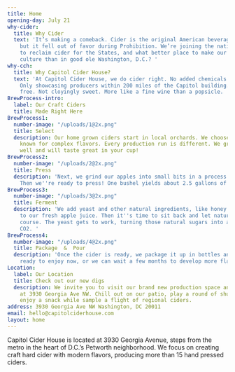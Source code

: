 ```yaml
---
title: Home
opening-day: July 21
why-cider:
  title: Why Cider
  text: 'It’s making a comeback. Cider is the original American beverage of choice,
    but it fell out of favor during Prohibition. We’re joining the national movement
    to reclaim cider for the States, and what better place to make our mark on Americana
    culture than in good ole Washington, D.C.? '
why-cch:
  title: Why Capitol Cider House?
  text: 'At Capitol Cider House, we do cider right. No added chemicals or preservatives.
    Only showcasing producers within 200 miles of the Capitol building. Always gluten
    free. Not cloyingly sweet. More like a fine wine than a popsicle. '
BrewProcess-intro:
  label: Our Craft Ciders
  title: Made Right Here
BrewProcess1:
  number-image: "/uploads/1@2x.png"
  title: Select
  description: Our home grown ciders start in local orchards. We choose cider apples
    known for complex flavors. Every production run is different. We grab what's growing
    well and will taste great in your cup!
BrewProcess2:
  number-image: "/uploads/2@2x.png"
  title: Press
  description: 'Next, we grind our apples into small bits in a process called milling.
    Then we''re ready to press! One bushel yields about 2.5 gallons of delicious juice. '
BrewProcess3:
  number-image: "/uploads/3@2x.png"
  title: Ferment
  description: 'We add yeast and other natural ingredients, like honey or fruit juice,
    to our fresh apple juice. Then it''s time to sit back and let nature take her
    course. The yeast gets to work, turning those natural sugars into alcohol and
    CO2. '
BrewProcess4:
  number-image: "/uploads/4@2x.png"
  title: Package  &  Pour
  description: 'Once the cider is ready, we package it up in bottles and kegs. It''s
    ready to enjoy now, or we can wait a few months to develop more flavor. '
Location:
  label: Our Location
  title: Check out our new digs
  description: We invite you to visit our brand new production space and tasting room
    at 3930 Georgia Ave NW. Chill out on our patio, play a round of shuffleboard and
    enjoy a snack while sample a flight of regional ciders.
address: 3930 Georgia Ave NW Washington, DC 20011
email: hello@capitolciderhouse.com
layout: home
---
```


Capitol Cider House is located at 3930 Georgia Avenue, steps from the metro in the heart of D.C.’s Petworth neighborhood. We focus on creating craft hard cider with modern flavors, producing more than 15 hand pressed ciders.

